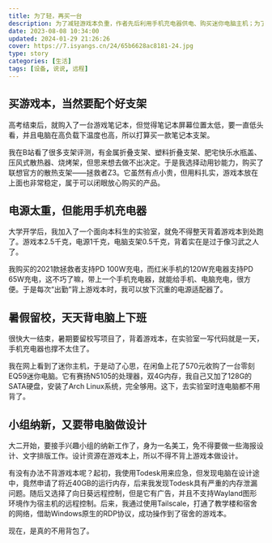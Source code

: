 ```yaml
---
title: 为了轻，再买一台
description: 为了减轻游戏本负重，作者先后利用手机充电器供电、购买迷你电脑主机；为了解决远程操作需求，尝试了多种远程控制方案，最终成功实现目标。
date: 2023-08-08 10:34:00
updated: 2024-01-29 21:26:26
cover: https://7.isyangs.cn/24/65b6628ac8181-24.jpg
type: story
categories: [生活]
tags: [设备, 说说, 远程]
---
```


## 买游戏本，当然要配个好支架

高考结束后，就购入了一台游戏笔记本，但觉得笔记本屏幕位置太低，要一直低头看，并且电脑在高负载下温度也高，所以打算买一款笔记本支架。

我在B站看了很多支架评测，有金属折叠支架、塑料折叠支架、肥宅快乐水瓶盖、压风式散热器、烧烤架，但思来想去做不出决定。于是我选择动用钞能力，购买了联想官方的散热支架——拯救者Z3。它虽然有点小贵，但用料扎实，游戏本放在上面也非常稳定，属于可以闭眼放心购买的产品。

## 电源太重，但能用手机充电器

大学开学后，我加入了一个面向本科生的实验室，就免不得整天背着游戏本到处跑了。游戏本2.5千克，电源1千克，电脑支架0.5千克，背着实在是过于像习武之人了。

我购买的2021款拯救者支持PD 100W充电，而红米手机的120W充电器支持PD 65W充电，这不巧了嘛，带上一个手机充电器，就能给手机、电脑充电，很方便。于是每次“出勤”背上游戏本时，我可以放下沉重的电源适配器了。

## 暑假留校，天天背电脑上下班

很快大一结束，暑期要留校写项目了，背着游戏本，在实验室一写代码就是一天，手机充电器也撑不太住了。

我在网上看到了迷你主机，于是动了心思，在闲鱼上花了570元收购了一台零刻EQ59迷你电脑。它有赛扬N5105的处理器，双4G内存，我自己又加了128G的SATA硬盘，安装了Arch Linux系统，完全够用。这下，去实验室时连电脑都不用背了。

## 小组纳新，又要带电脑做设计

大二开始，要接手兴趣小组的纳新工作了，身为一名美工，免不得要做一些海报设计、文字排版工作。设计资源在游戏本上，所以不得不背上游戏本做设计。

有没有办法不背游戏本呢？起初，我使用Todesk用来应急，但发现电脑在设计途中，竟然申请了将近40GB的运行内存，后来我发现Todesk具有严重的内存泄漏问题。随后又选择了向日葵远程控制，但是它有广告，并且不支持Wayland图形环境作为宿主机的远程控制。后来，我通过使用Tailscale，打通了教学楼和宿舍的网络，借助Windows原生的RDP协议，成功操作到了宿舍的游戏本。

现在，是真的不用背包了。